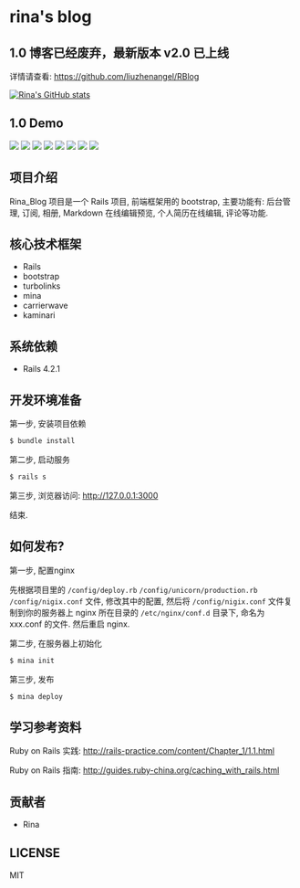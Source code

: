 # rina's blog

## 1.0 博客已经废弃，最新版本 v2.0 已上线

详情请查看: <https://github.com/liuzhenangel/RBlog>

[![Rina's GitHub stats](https://github-readme-stats.vercel.app/api?username=liuzhenangel)](https://github.com/anuraghazra/github-readme-stats)

## 1.0 Demo
![](https://l.ruby-china.org/photo/2017/6617885b-e153-41fa-8269-10622074b34d.png!large)
![](https://l.ruby-china.org/photo/2017/b568b5b2-0090-4228-be0a-3684e4e3d465.png!large)
![](https://l.ruby-china.org/photo/2017/c2b7cc17-f397-47cd-b1ee-438736bfa85a.png!large)
![](https://l.ruby-china.org/photo/2017/b2279479-1b8e-4a5c-a0f8-0ce6560494f1.png!large)
![](https://l.ruby-china.org/photo/2017/ad5640de-77a9-4b54-9c39-42eb7c393783.png!large)
![](https://l.ruby-china.org/photo/2017/246418eb-6682-454a-87b0-c4b30eb15070.png!large)
![](https://l.ruby-china.org/photo/2017/5996e2f3-8b16-4545-8a9b-66ae7d28a7d4.png!large)
![](https://l.ruby-china.org/photo/2017/14ca8aae-8f45-425a-94e8-639114b7983d.png!large)



## 项目介绍

Rina_Blog 项目是一个 Rails 项目, 前端框架用的 bootstrap, 主要功能有: 后台管理, 订阅, 相册, Markdown 在线编辑预览, 个人简历在线编辑, 评论等功能.

## 核心技术框架

* Rails
* bootstrap
* turbolinks
* mina
* carrierwave
* kaminari

## 系统依赖

* Rails 4.2.1

## 开发环境准备

第一步, 安装项目依赖

```bash
$ bundle install
```


第二步, 启动服务

```bash
$ rails s
```

第三步, 浏览器访问: <http://127.0.0.1:3000>

结束.

## 如何发布?

第一步, 配置nginx

先根据项目里的 `/config/deploy.rb` `/config/unicorn/production.rb` `/config/nigix.conf` 文件, 修改其中的配置, 然后将 `/config/nigix.conf` 文件复制到你的服务器上 nginx 所在目录的 `/etc/nginx/conf.d` 目录下, 命名为 xxx.conf 的文件. 然后重启 nginx.


第二步, 在服务器上初始化

```bash
$ mina init
```

第三步, 发布

```bash
$ mina deploy
```

## 学习参考资料

Ruby on Rails 实践: <http://rails-practice.com/content/Chapter_1/1.1.html>

Ruby on Rails 指南: <http://guides.ruby-china.org/caching_with_rails.html>

## 贡献者

* Rina

## LICENSE

MIT
